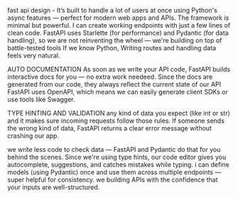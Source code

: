 fast api design - 
It’s built to handle a lot of users at once using Python's async features — perfect for modern web apps and APIs.
The framework is minimal but powerful. I can create working endpoints with just a few lines of clean code.
FastAPI uses Starlette (for performance) and Pydantic (for data handling), so we are not reinventing the wheel — we're building on top of battle-tested tools
If we know Python,  Writing routes and handling data feels very natural.

AUTO DOCUMENTATION
As soon as we write your API code, FastAPI builds interactive docs for you — no extra work needeed.
Since the docs are generated from our code, they always reflect the current state of our API
FastAPI uses OpenAPI, which means we can easily generate client SDKs or use tools like Swagger.

TYPE HINTING AND VALIDATION
any kind of data you expect (like int or str) and it makes sure incoming requests follow those rules.
If someone sends the wrong kind of data, FastAPI returns a clear error message without crashing our app.

we write less code to check data — FastAPI and Pydantic do that for you behind the scenes.
Since we're using type hints, our code editor gives you autocomplete, suggestions, and catches mistakes while typing.
i can define models (using Pydantic) once and use them across multiple endpoints — super helpful for consistency.
we building APIs with the confidence that your inputs are well-structured.